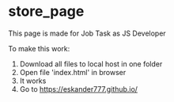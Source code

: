 # store_page
This page is made for Job Task as JS Developer

To make this work:

1. Download all files to local host in one folder
2. Open file 'index.html' in browser
3. It works
4. Go to https://eskander777.github.io/